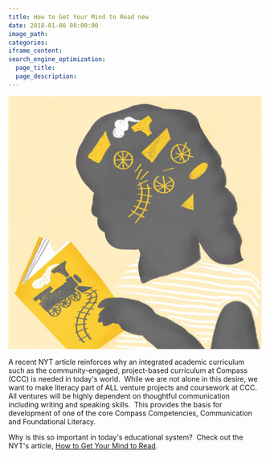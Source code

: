 ```yaml
---
title: How to Get Your Mind to Read new
date: 2018-01-06 00:00:00
image_path:
categories:
iframe_content:
search_engine_optimization:
  page_title:
  page_description:
---
```



![Image by Lilli Carré](/assets/images/versions/26willingham-superjumbo---x----1821-1821x---.jpg)

A recent NYT article reinforces why an integrated academic curriculum such as the community-engaged, project-based curriculum at Compass (CCC) is needed in today's world.  While we are not alone in this desire, we want to make literacy part of ALL venture projects and coursework at CCC.  All ventures will be highly dependent on thoughtful communication including writing and speaking skills.  This provides the basis for development of one of the core Compass Competencies, Communication and Foundational Literacy.

Why is this so important in today's educational system?  Check out the NYT's article, [How to Get Your Mind to Read](https://www.nytimes.com/2017/11/25/opinion/sunday/how-to-get-your-mind-to-read.html).